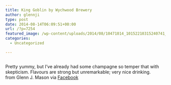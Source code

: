 ```yaml
---
title: King Goblin by Wychwood Brewery
author: glennji
type: post
date: 2014-08-14T06:09:51+00:00
url: /?p=7254
featured_image: /wp-content/uploads/2014/08/10471014_10152210315240741_6094800389163867259_n.jpg
categories:
  - Uncategorized

---
```

<div>
  <img style="max-width: 600px;" src="/wp-content/uploads/2014/08/10471014_10152210315240741_6094800389163867259_n.jpg" alt="" /></p> 
  
  <div>
    Pretty yummy, but I&#8217;ve already had some champagne so temper that with skepticism. Flavours are strong but unremarkable; very nice drinking.
  </div>
  
  <div>
  </div>
  
  <div>
    from Glenn J. Mason via <a href="http://on.fb.me/1q9xk1s">Facebook</a>
  </div>
</div>
